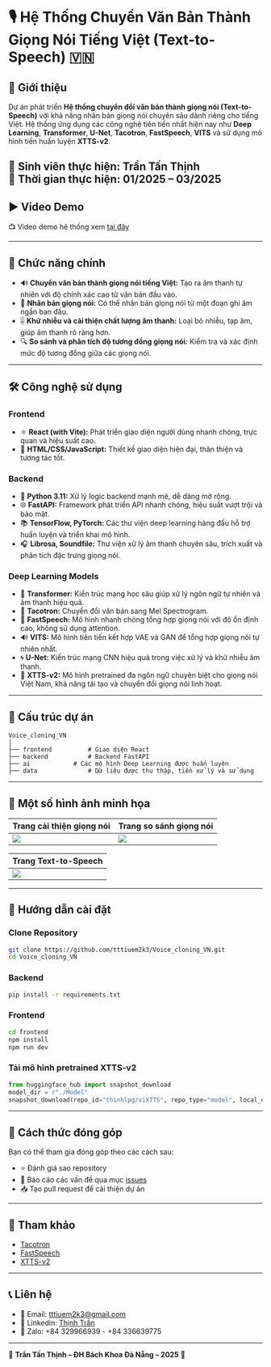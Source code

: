# 🎙️ Hệ Thống Chuyển Văn Bản Thành Giọng Nói Tiếng Việt (Text-to-Speech) 🇻🇳

## 🌟 Giới thiệu

Dự án phát triển **Hệ thống chuyển đổi văn bản thành giọng nói (Text-to-Speech)** với khả năng nhân bản giọng nói chuyên sâu dành riêng cho tiếng Việt. Hệ thống ứng dụng các công nghệ tiên tiến nhất hiện nay như **Deep Learning**, **Transformer**, **U-Net**, **Tacotron**, **FastSpeech**, **VITS** và sử dụng mô hình tiền huấn luyện **XTTS-v2**.

📌 **Sinh viên thực hiện:** Trần Tấn Thịnh  
📅 **Thời gian thực hiện:** 01/2025 – 03/2025
---

## ▶️ Video Demo

📺 Video demo hệ thống xem [tại đây](https://www.youtube.com/watch?v=LRkJD9daWrs)

---

## 🚀 Chức năng chính

- 🔊 **Chuyển văn bản thành giọng nói tiếng Việt:** Tạo ra âm thanh tự nhiên với độ chính xác cao từ văn bản đầu vào.
- 🎤 **Nhân bản giọng nói:** Có thể nhân bản giọng nói từ một đoạn ghi âm ngắn ban đầu.
- 🎚️ **Khử nhiễu và cải thiện chất lượng âm thanh:** Loại bỏ nhiễu, tạp âm, giúp âm thanh rõ ràng hơn.
- 🔍 **So sánh và phân tích độ tương đồng giọng nói:** Kiểm tra và xác định mức độ tương đồng giữa các giọng nói.

---

## 🛠️ Công nghệ sử dụng

### Frontend

- ⚛️ **React (with Vite):** Phát triển giao diện người dùng nhanh chóng, trực quan và hiệu suất cao.
- 🎨 **HTML/CSS/JavaScript:** Thiết kế giao diện hiện đại, thân thiện và tương tác tốt.

### Backend

- 🐍 **Python 3.11:** Xử lý logic backend mạnh mẽ, dễ dàng mở rộng.
- 🌐 **FastAPI:** Framework phát triển API nhanh chóng, hiệu suất vượt trội và bảo mật.
- 📚 **TensorFlow, PyTorch:** Các thư viện deep learning hàng đầu hỗ trợ huấn luyện và triển khai mô hình.
- 🎧 **Librosa, Soundfile:** Thư viện xử lý âm thanh chuyên sâu, trích xuất và phân tích đặc trưng giọng nói.

### Deep Learning Models

- 🧠 **Transformer:** Kiến trúc mạng học sâu giúp xử lý ngôn ngữ tự nhiên và âm thanh hiệu quả.
- 📢 **Tacotron:** Chuyển đổi văn bản sang Mel Spectrogram.
- 🚅 **FastSpeech:** Mô hình nhanh chóng tổng hợp giọng nói với độ ổn định cao, không sử dụng attention.
- 🔊 **VITS:** Mô hình tiên tiến kết hợp VAE và GAN để tổng hợp giọng nói tự nhiên nhất.
- 🌀 **U-Net:** Kiến trúc mạng CNN hiệu quả trong việc xử lý và khử nhiễu âm thanh.
- 📌 **XTTS-v2:** Mô hình pretrained đa ngôn ngữ chuyên biệt cho giọng nói Việt Nam, khả năng tái tạo và chuyển đổi giọng nói linh hoạt.

---

## 📂 Cấu trúc dự án

```
Voice_cloning_VN
│
├── frontend          # Giao diện React
├── backend           # Backend FastAPI
├── ai            # Các mô hình Deep Learning được huấn luyện
├── data              # Dữ liệu được thu thập, tiền xử lý và sử dụng

```

---

## 📸 Một số hình ảnh minh họa

| Trang cải thiện giọng nói | Trang so sánh giọng nói |
| ------------------------- | ----------------------- |
| ![](images/improve_voice.png) | ![](images/compare_voice.png) |

| Trang Text-to-Speech      |
| ------------------------- |
| ![](images/tts_page.png)  |

---

## 🚧 Hướng dẫn cài đặt

### Clone Repository
```bash
git clone https://github.com/tttiuem2k3/Voice_cloning_VN.git
cd Voice_cloning_VN
```

### Backend
```bash
pip install -r requirements.txt
```

### Frontend
```bash
cd frontend
npm install
npm run dev
```

### Tải mô hình pretrained XTTS-v2
```python
from huggingface_hub import snapshot_download
model_dir = r"./Model"
snapshot_download(repo_id="thinhlpg/viXTTS", repo_type="model", local_dir=model_dir)
```

---

## 🌱 Cách thức đóng góp

Bạn có thể tham gia đóng góp theo các cách sau:

- ⭐ Đánh giá sao repository
- 🐞 Báo cáo các vấn đề qua mục [issues](https://github.com/tttiuem2k3/Voice_cloning_VN/issues)
- 📥 Tạo pull request để cải thiện dự án

---

## 📜 Tham khảo

- [Tacotron](https://github.com/Rayhane-mamah/Tacotron-2)
- [FastSpeech](https://github.com/ming024/FastSpeech2)
- [XTTS-v2](https://huggingface.co/coqui/XTTS-v2)

---

##  📞 Liên hệ
- 📧 Email: tttiuem2k3@gmail.com
- 👥 Linkedin: [Thịnh Trần](https://www.linkedin.com/in/thinh-tran-04122k3/)
- 💬 Zalo: +84 329966939 - +84 336639775

---

🌟 **Trần Tấn Thịnh – ĐH Bách Khoa Đà Nẵng – 2025** 🌟
